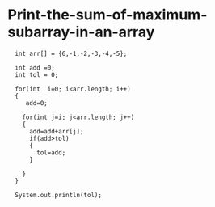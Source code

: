 # Print-the-sum-of-maximum-subarray-in-an-array

      int arr[] = {6,-1,-2,-3,-4,-5};
      
      int add =0;
      int tol = 0;
      
      for(int  i=0; i<arr.length; i++)
      {  
         add=0;
        
        for(int j=i; j<arr.length; j++)
        {
          add=add+arr[j];
          if(add>tol)
          {
            tol=add;
          }
          
        }
      }  
      
      System.out.println(tol);
